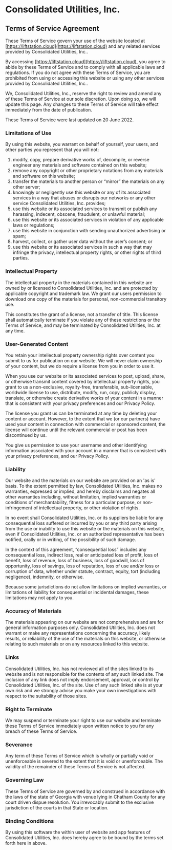 # Consolidated Utilities, Inc. 
Terms of Service Agreement
----------------

These Terms of Service govern your use of the website located at [https://liftstation.cloud](https://liftstation.cloud) and any related services provided by Consolidated Utilities, Inc..

By accessing [https://liftstation.cloud](https://liftstation.cloud), you agree to abide by these Terms of Service and to comply with all applicable laws and regulations. If you do not agree with these Terms of Service, you are prohibited from using or accessing this website or using any other services provided by Consolidated Utilities, Inc..

We, Consolidated Utilities, Inc., reserve the right to review and amend any of these Terms of Service at our sole discretion. Upon doing so, we will update this page. Any changes to these Terms of Service will take effect immediately from the date of publication.

These Terms of Service were last updated on 20 June 2022.

### Limitations of Use

By using this website, you warrant on behalf of yourself, your users, and other parties you represent that you will not:

1.  modify, copy, prepare derivative works of, decompile, or reverse engineer any materials and software contained on this website;
2.  remove any copyright or other proprietary notations from any materials and software on this website;
3.  transfer the materials to another person or “mirror” the materials on any other server;
4.  knowingly or negligently use this website or any of its associated services in a way that abuses or disrupts our networks or any other service Consolidated Utilities, Inc. provides;
5.  use this website or its associated services to transmit or publish any harassing, indecent, obscene, fraudulent, or unlawful material;
6.  use this website or its associated services in violation of any applicable laws or regulations;
7.  use this website in conjunction with sending unauthorized advertising or spam;
8.  harvest, collect, or gather user data without the user’s consent; or
9.  use this website or its associated services in such a way that may infringe the privacy, intellectual property rights, or other rights of third parties.

### Intellectual Property

The intellectual property in the materials contained in this website are owned by or licensed to Consolidated Utilities, Inc. and are protected by applicable copyright and trademark law. We grant our users permission to download one copy of the materials for personal, non-commercial transitory use.

This constitutes the grant of a license, not a transfer of title. This license shall automatically terminate if you violate any of these restrictions or the Terms of Service, and may be terminated by Consolidated Utilities, Inc. at any time.

### User-Generated Content

You retain your intellectual property ownership rights over content you submit to us for publication on our website. We will never claim ownership of your content, but we do require a license from you in order to use it.

When you use our website or its associated services to post, upload, share, or otherwise transmit content covered by intellectual property rights, you grant to us a non-exclusive, royalty-free, transferable, sub-licensable, worldwide license to use, distribute, modify, run, copy, publicly display, translate, or otherwise create derivative works of your content in a manner that is consistent with your privacy preferences and our Privacy Policy.

The license you grant us can be terminated at any time by deleting your content or account. However, to the extent that we (or our partners) have used your content in connection with commercial or sponsored content, the license will continue until the relevant commercial or post has been discontinued by us.

You give us permission to use your username and other identifying information associated with your account in a manner that is consistent with your privacy preferences, and our Privacy Policy.

### Liability

Our website and the materials on our website are provided on an 'as is' basis. To the extent permitted by law, Consolidated Utilities, Inc. makes no warranties, expressed or implied, and hereby disclaims and negates all other warranties including, without limitation, implied warranties or conditions of merchantability, fitness for a particular purpose, or non-infringement of intellectual property, or other violation of rights.

In no event shall Consolidated Utilities, Inc. or its suppliers be liable for any consequential loss suffered or incurred by you or any third party arising from the use or inability to use this website or the materials on this website, even if Consolidated Utilities, Inc. or an authorized representative has been notified, orally or in writing, of the possibility of such damage.

In the context of this agreement, “consequential loss” includes any consequential loss, indirect loss, real or anticipated loss of profit, loss of benefit, loss of revenue, loss of business, loss of goodwill, loss of opportunity, loss of savings, loss of reputation, loss of use and/or loss or corruption of data, whether under statute, contract, equity, tort (including negligence), indemnity, or otherwise.

Because some jurisdictions do not allow limitations on implied warranties, or limitations of liability for consequential or incidental damages, these limitations may not apply to you.

### Accuracy of Materials

The materials appearing on our website are not comprehensive and are for general information purposes only. Consolidated Utilities, Inc. does not warrant or make any representations concerning the accuracy, likely results, or reliability of the use of the materials on this website, or otherwise relating to such materials or on any resources linked to this website.

### Links

Consolidated Utilities, Inc. has not reviewed all of the sites linked to its website and is not responsible for the contents of any such linked site. The inclusion of any link does not imply endorsement, approval, or control by Consolidated Utilities, Inc. of the site. Use of any such linked site is at your own risk and we strongly advise you make your own investigations with respect to the suitability of those sites.

### Right to Terminate

We may suspend or terminate your right to use our website and terminate these Terms of Service immediately upon written notice to you for any breach of these Terms of Service.

### Severance

Any term of these Terms of Service which is wholly or partially void or unenforceable is severed to the extent that it is void or unenforceable. The validity of the remainder of these Terms of Service is not affected.

### Governing Law

These Terms of Service are governed by and construed in accordance with the laws of the state of Georgia with venue lying in Chatham County for any court driven dispue resolution. You irrevocably submit to the exclusive jurisdiction of the courts in that State or location.

### Binding Conditions

By using this software the within user of website and app features of Consolidated Utilities, Inc. does hereby agree to be bound by the terms set forth here in above.
